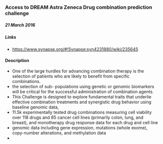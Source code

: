 ### Access to DREAM Astra Zeneca Drug combination prediction challenge
##### 21 March 2016

##### Links
- https://www.synapse.org/#!Synapse:syn4231880/wiki/235645

#### Description
- One of the large hurdles for advancing combination therapy is the selection of patients who are likely to benefit from specific combinations. 
- the selection of sub- populations using genetic or genomic biomarkers will be critical for the successful administration of combination agents. 
- This Challenge is designed to explore fundamental traits that underlie effective combination treatments and synergistic drug behavior using baseline genomic data,
- 11.5k experimentally tested drug combinations measuring cell viability over 118 drugs and 85 cancer cell lines (primarily colon, lung, and breast), and monotherapy drug response data for each drug and cell line
- genomic data including gene expression, mutations (whole exome), copy-number alterations, and methylation data 
- 
